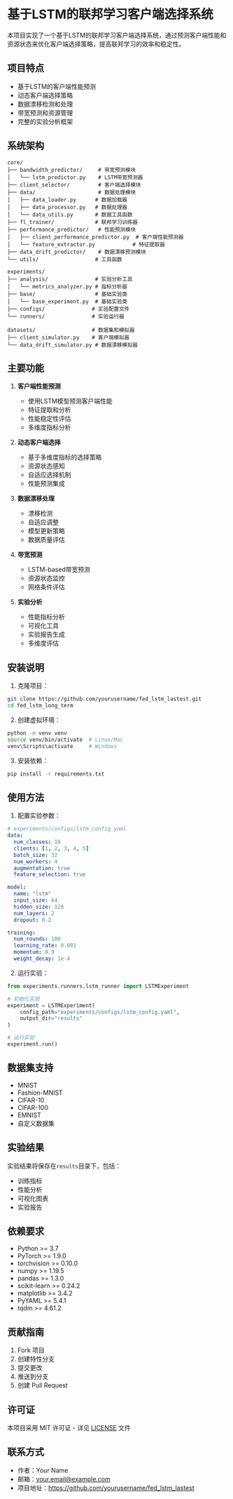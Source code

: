 # 基于LSTM的联邦学习客户端选择系统

本项目实现了一个基于LSTM的联邦学习客户端选择系统，通过预测客户端性能和资源状态来优化客户端选择策略，提高联邦学习的效率和稳定性。

## 项目特点

- 基于LSTM的客户端性能预测
- 动态客户端选择策略
- 数据漂移检测和处理
- 带宽预测和资源管理
- 完整的实验分析框架

## 系统架构

```
core/
├── bandwidth_predictor/     # 带宽预测模块
│   └── lstm_predictor.py    # LSTM带宽预测器
├── client_selector/         # 客户端选择模块
├── data/                    # 数据处理模块
│   ├── data_loader.py      # 数据加载器
│   ├── data_processor.py   # 数据处理器
│   └── data_utils.py       # 数据工具函数
├── fl_trainer/             # 联邦学习训练器
├── performance_predictor/   # 性能预测模块
│   ├── client_performance_predictor.py  # 客户端性能预测器
│   └── feature_extractor.py            # 特征提取器
├── data_drift_predictor/    # 数据漂移预测模块
└── utils/                  # 工具函数

experiments/
├── analysis/               # 实验分析工具
│   └── metrics_analyzer.py # 指标分析器
├── base/                   # 基础实验类
│   └── base_experiment.py  # 基础实验类
├── configs/               # 实验配置文件
└── runners/               # 实验运行器

datasets/                  # 数据集和模拟器
├── client_simulator.py    # 客户端模拟器
└── data_drift_simulator.py # 数据漂移模拟器
```

## 主要功能

1. **客户端性能预测**
   - 使用LSTM模型预测客户端性能
   - 特征提取和分析
   - 性能稳定性评估
   - 多维度指标分析

2. **动态客户端选择**
   - 基于多维度指标的选择策略
   - 资源状态感知
   - 自适应选择机制
   - 性能预测集成

3. **数据漂移处理**
   - 漂移检测
   - 自适应调整
   - 模型更新策略
   - 数据质量评估

4. **带宽预测**
   - LSTM-based带宽预测
   - 资源状态监控
   - 网络条件评估

5. **实验分析**
   - 性能指标分析
   - 可视化工具
   - 实验报告生成
   - 多维度评估

## 安装说明

1. 克隆项目：
```bash
git clone https://github.com/yourusername/fed_lstm_lastest.git
cd fed_lstm_long_term
```

2. 创建虚拟环境：
```bash
python -m venv venv
source venv/bin/activate  # Linux/Mac
venv\Scripts\activate     # Windows
```

3. 安装依赖：
```bash
pip install -r requirements.txt
```

## 使用方法

1. 配置实验参数：
```yaml
# experiments/configs/lstm_config.yaml
data:
  num_classes: 10
  clients: [1, 2, 3, 4, 5]
  batch_size: 32
  num_workers: 4
  augmentation: true
  feature_selection: true

model:
  name: "lstm"
  input_size: 64
  hidden_size: 128
  num_layers: 2
  dropout: 0.2

training:
  num_rounds: 100
  learning_rate: 0.001
  momentum: 0.9
  weight_decay: 1e-4
```

2. 运行实验：
```python
from experiments.runners.lstm_runner import LSTMExperiment

# 初始化实验
experiment = LSTMExperiment(
    config_path="experiments/configs/lstm_config.yaml",
    output_dir="results"
)

# 运行实验
experiment.run()
```

## 数据集支持

- MNIST
- Fashion-MNIST
- CIFAR-10
- CIFAR-100
- EMNIST
- 自定义数据集

## 实验结果

实验结果将保存在`results`目录下，包括：
- 训练指标
- 性能分析
- 可视化图表
- 实验报告

## 依赖要求

- Python >= 3.7
- PyTorch >= 1.9.0
- torchvision >= 0.10.0
- numpy >= 1.19.5
- pandas >= 1.3.0
- scikit-learn >= 0.24.2
- matplotlib >= 3.4.2
- PyYAML >= 5.4.1
- tqdm >= 4.61.2

## 贡献指南

1. Fork 项目
2. 创建特性分支
3. 提交更改
4. 推送到分支
5. 创建 Pull Request

## 许可证

本项目采用 MIT 许可证 - 详见 [LICENSE](LICENSE) 文件

## 联系方式

- 作者：Your Name
- 邮箱：your.email@example.com
- 项目地址：https://github.com/yourusername/fed_lstm_lastest
